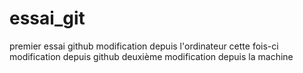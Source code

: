 # essai_git
premier essai github
modification depuis l'ordinateur
cette fois-ci modification depuis github
deuxième modification depuis la machine
